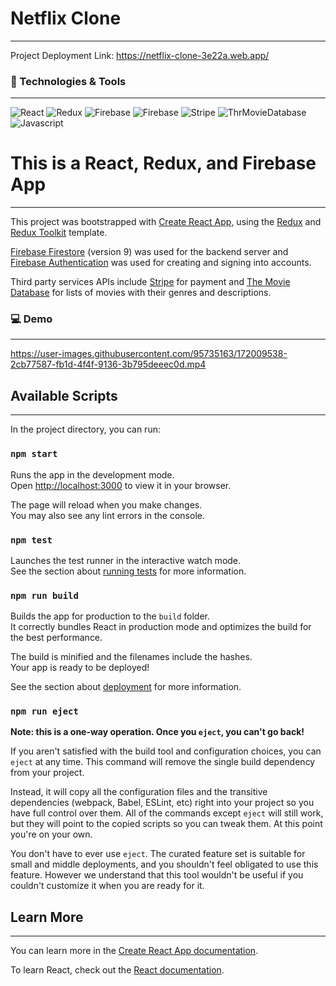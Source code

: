# Netflix Clone
------

Project Deployment Link: https://netflix-clone-3e22a.web.app/ 

### :wrench: Technologies & Tools
------

![React](https://img.shields.io/badge/Tool-React-E50914?style=flat&logo=React)
![Redux](https://img.shields.io/badge/Tool-Redux-E50914?style=flat&logo=Redux)
![Firebase](https://img.shields.io/badge/Tool-Firebase%20Firestore-E50914?style=flat&logo=Firebase)
![Firebase](https://img.shields.io/badge/Tool-Firebase%20Authentication-E50914?style=flat&logo=Firebase)
![Stripe](https://img.shields.io/badge/Tool-Stripe-E50914?style=flat&logo=Stripe)
![ThrMovieDatabase](https://img.shields.io/badge/Tool-TMDB%20API-E50914?style=flat&logo=TheMovieDatabase)
![Javascript](https://img.shields.io/badge/Code-Javascript-E50914?style=flat&logo=Javascript)

# This is a React, Redux, and Firebase App
------

This project was bootstrapped with [Create React App](https://github.com/facebook/create-react-app), using the [Redux](https://redux.js.org/) and [Redux Toolkit](https://redux-toolkit.js.org/) template.

[Firebase Firestore](https://firebase.google.com/?hl=en&authuser=0) (version 9) was used for the backend server and [Firebase Authentication](https://firebase.google.com/docs/auth) was used for creating and signing into accounts. 

Third party services APIs include [Stripe](https://stripe.com/docs) for payment and [The Movie Database](https://developers.themoviedb.org/3/getting-started/introduction) for lists of movies with their genres and descriptions.

### :computer: Demo
------


https://user-images.githubusercontent.com/95735163/172009538-2cb77587-fb1d-4f4f-9136-3b795deeec0d.mp4



## Available Scripts
------

In the project directory, you can run:

### `npm start`

Runs the app in the development mode.\
Open [http://localhost:3000](http://localhost:3000) to view it in your browser.

The page will reload when you make changes.\
You may also see any lint errors in the console.

### `npm test`

Launches the test runner in the interactive watch mode.\
See the section about [running tests](https://facebook.github.io/create-react-app/docs/running-tests) for more information.

### `npm run build`

Builds the app for production to the `build` folder.\
It correctly bundles React in production mode and optimizes the build for the best performance.

The build is minified and the filenames include the hashes.\
Your app is ready to be deployed!

See the section about [deployment](https://facebook.github.io/create-react-app/docs/deployment) for more information.

### `npm run eject`

**Note: this is a one-way operation. Once you `eject`, you can't go back!**

If you aren't satisfied with the build tool and configuration choices, you can `eject` at any time. This command will remove the single build dependency from your project.

Instead, it will copy all the configuration files and the transitive dependencies (webpack, Babel, ESLint, etc) right into your project so you have full control over them. All of the commands except `eject` will still work, but they will point to the copied scripts so you can tweak them. At this point you're on your own.

You don't have to ever use `eject`. The curated feature set is suitable for small and middle deployments, and you shouldn't feel obligated to use this feature. However we understand that this tool wouldn't be useful if you couldn't customize it when you are ready for it.

## Learn More
------

You can learn more in the [Create React App documentation](https://facebook.github.io/create-react-app/docs/getting-started).

To learn React, check out the [React documentation](https://reactjs.org/).
